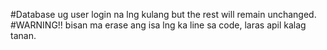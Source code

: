 #Database ug user login na lng kulang but the rest will remain unchanged.
#WARNING!! bisan ma erase ang isa lng ka line sa code, laras apil kalag tanan.
